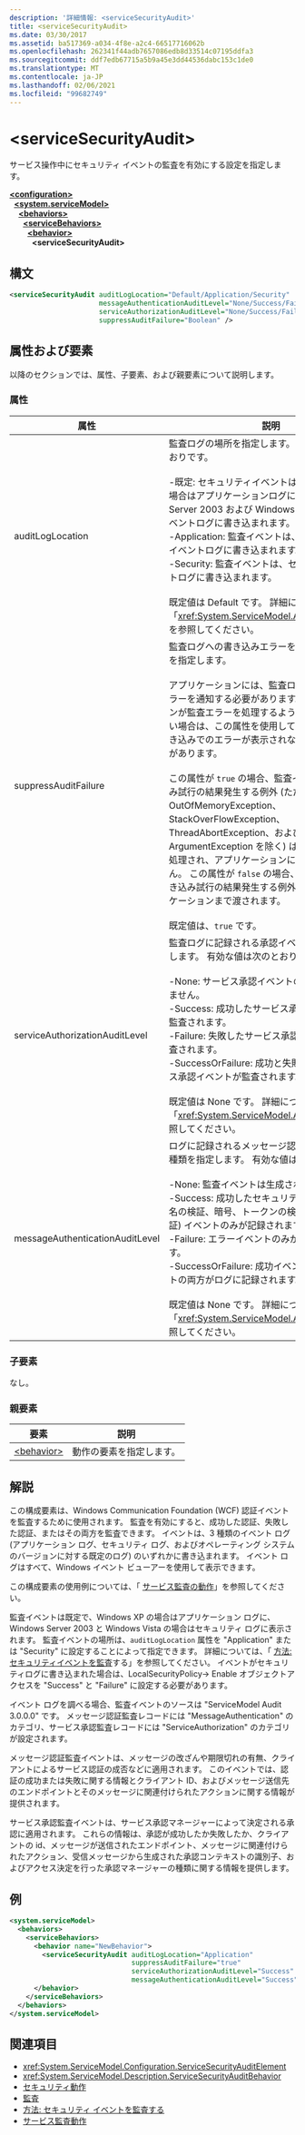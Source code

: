 ```yaml
---
description: '詳細情報: <serviceSecurityAudit>'
title: <serviceSecurityAudit>
ms.date: 03/30/2017
ms.assetid: ba517369-a034-4f8e-a2c4-66517716062b
ms.openlocfilehash: 262341f44adb7657086edb8d33514c07195ddfa3
ms.sourcegitcommit: ddf7edb67715a5b9a45e3dd44536dabc153c1de0
ms.translationtype: MT
ms.contentlocale: ja-JP
ms.lasthandoff: 02/06/2021
ms.locfileid: "99682749"
---
```

# \<serviceSecurityAudit>

サービス操作中にセキュリティ イベントの監査を有効にする設定を指定します。  
  
[**\<configuration>**](../configuration-element.md)\
&nbsp;&nbsp;[**\<system.serviceModel>**](system-servicemodel.md)\
&nbsp;&nbsp;&nbsp;&nbsp;[**\<behaviors>**](behaviors.md)\
&nbsp;&nbsp;&nbsp;&nbsp;&nbsp;&nbsp;[**\<serviceBehaviors>**](servicebehaviors.md)\
&nbsp;&nbsp;&nbsp;&nbsp;&nbsp;&nbsp;&nbsp;&nbsp;[**\<behavior>**](behavior-of-servicebehaviors.md)\
&nbsp;&nbsp;&nbsp;&nbsp;&nbsp;&nbsp;&nbsp;&nbsp;&nbsp;&nbsp;**\<serviceSecurityAudit>**  
  
## <a name="syntax"></a>構文  
  
```xml  
<serviceSecurityAudit auditLogLocation="Default/Application/Security"
                      messageAuthenticationAuditLevel="None/Success/Failure/SuccessOrFailure"
                      serviceAuthorizationAuditLevel="None/Success/Failure/SuccessOrFailure"
                      suppressAuditFailure="Boolean" />
```  
  
## <a name="attributes-and-elements"></a>属性および要素  

 以降のセクションでは、属性、子要素、および親要素について説明します。  
  
### <a name="attributes"></a>属性  
  
|属性|説明|  
|---------------|-----------------|  
|auditLogLocation|監査ログの場所を指定します。 有効な値は次のとおりです。<br /><br /> -既定: セキュリティイベントは、windows XP の場合はアプリケーションログに、windows Server 2003 および Windows Vista の場合はイベントログに書き込まれます。<br />-Application: 監査イベントは、アプリケーションイベントログに書き込まれます。<br />-Security: 監査イベントは、セキュリティイベントログに書き込まれます。<br /><br /> 既定値は Default です。 詳細については、「<xref:System.ServiceModel.AuditLogLocation>」を参照してください。|  
|suppressAuditFailure|監査ログへの書き込みエラーを非表示にする動作を指定します。<br /><br /> アプリケーションには、監査ログへの書き込みエラーを通知する必要があります。 アプリケーションが監査エラーを処理するように設計されていない場合は、この属性を使用して、監査ログへの書き込みでのエラーが表示されないようにする必要があります。<br /><br /> この属性が `true` の場合、監査イベントの書き込み試行の結果発生する例外 (ただし、OutOfMemoryException、StackOverFlowException、ThreadAbortException、および ArgumentException を除く) はシステムによって処理され、アプリケーションには伝達されません。 この属性が `false` の場合、監査イベントの書き込み試行の結果発生する例外は、すべてアプリケーションまで渡されます。<br /><br /> 既定値は、`true` です。|  
|serviceAuthorizationAuditLevel|監査ログに記録される承認イベントの種類を指定します。 有効な値は次のとおりです。<br /><br /> -None: サービス承認イベントの監査は実行されません。<br />-Success: 成功したサービス承認イベントだけが監査されます。<br />-Failure: 失敗したサービス承認イベントだけが監査されます。<br />-SuccessOrFailure: 成功と失敗の両方のサービス承認イベントが監査されます。<br /><br /> 既定値は None です。 詳細については、「<xref:System.ServiceModel.AuditLevel>」を参照してください。|  
|messageAuthenticationAuditLevel|ログに記録されるメッセージ認証監査イベントの種類を指定します。 有効な値は次のとおりです。<br /><br /> -None: 監査イベントは生成されません。<br />-Success: 成功したセキュリティ (メッセージ署名の検証、暗号、トークンの検証を含む完全な検証) イベントのみが記録されます。<br />-Failure: エラーイベントのみがログに記録されます。<br />-SuccessOrFailure: 成功イベントと失敗イベントの両方がログに記録されます。<br /><br /> 既定値は None です。 詳細については、「<xref:System.ServiceModel.AuditLevel>」を参照してください。|  
  
### <a name="child-elements"></a>子要素  

 なし。  
  
### <a name="parent-elements"></a>親要素  
  
|要素|説明|  
|-------------|-----------------|  
|[\<behavior>](behavior-of-endpointbehaviors.md)|動作の要素を指定します。|  
  
## <a name="remarks"></a>解説  

 この構成要素は、Windows Communication Foundation (WCF) 認証イベントを監査するために使用されます。 監査を有効にすると、成功した認証、失敗した認証、またはその両方を監査できます。 イベントは、3 種類のイベント ログ (アプリケーション ログ、セキュリティ ログ、およびオペレーティング システムのバージョンに対する既定のログ) のいずれかに書き込まれます。 イベント ログはすべて、Windows イベント ビューアーを使用して表示できます。  
  
 この構成要素の使用例については、「 [サービス監査の動作](../../../wcf/samples/service-auditing-behavior.md)」を参照してください。  
  
 監査イベントは既定で、Windows XP の場合はアプリケーション ログに、Windows Server 2003 と Windows Vista の場合はセキュリティ ログに表示されます。 監査イベントの場所は、`auditLogLocation` 属性を "Application" または "Security" に設定することによって指定できます。 詳細については、「 [方法: セキュリティイベントを監査](../../../wcf/feature-details/how-to-audit-wcf-security-events.md)する」を参照してください。 イベントがセキュリティログに書き込まれた場合は、LocalSecurityPolicy-> Enable オブジェクトアクセスを "Success" と "Failure" に設定する必要があります。  
  
 イベント ログを調べる場合、監査イベントのソースは "ServiceModel Audit 3.0.0.0" です。 メッセージ認証監査レコードには "MessageAuthentication" のカテゴリ、サービス承認監査レコードには "ServiceAuthorization" のカテゴリが設定されます。  
  
 メッセージ認証監査イベントは、メッセージの改ざんや期限切れの有無、クライアントによるサービス認証の成否などに適用されます。 このイベントでは、認証の成功または失敗に関する情報とクライアント ID、およびメッセージ送信先のエンドポイントとそのメッセージに関連付けられたアクションに関する情報が提供されます。  
  
 サービス承認監査イベントは、サービス承認マネージャーによって決定される承認に適用されます。 これらの情報は、承認が成功したか失敗したか、クライアントの id、メッセージが送信されたエンドポイント、メッセージに関連付けられたアクション、受信メッセージから生成された承認コンテキストの識別子、およびアクセス決定を行った承認マネージャーの種類に関する情報を提供します。  
  
## <a name="example"></a>例  
  
```xml  
<system.serviceModel>
  <behaviors>
    <serviceBehaviors>
      <behavior name="NewBehavior">
        <serviceSecurityAudit auditLogLocation="Application"
                              suppressAuditFailure="true"
                              serviceAuthorizationAuditLevel="Success"
                              messageAuthenticationAuditLevel="Success" />
      </behavior>
    </serviceBehaviors>
  </behaviors>
</system.serviceModel>
```  
  
## <a name="see-also"></a>関連項目

- <xref:System.ServiceModel.Configuration.ServiceSecurityAuditElement>
- <xref:System.ServiceModel.Description.ServiceSecurityAuditBehavior>
- [セキュリティ動作](../../../wcf/feature-details/security-behaviors-in-wcf.md)
- [監査](../../../wcf/feature-details/auditing-security-events.md)
- [方法: セキュリティ イベントを監査する](../../../wcf/feature-details/how-to-audit-wcf-security-events.md)
- [サービス監査動作](../../../wcf/samples/service-auditing-behavior.md)
